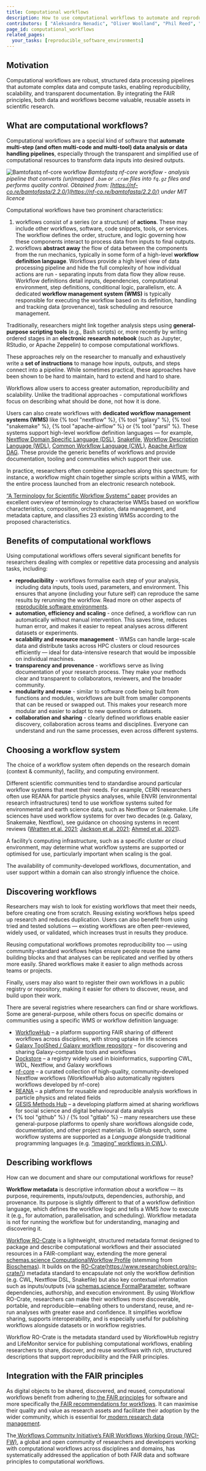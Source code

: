 ```yaml
---
title: Computational workflows
description: How to use computational workflows to automate and reproduce data pipelines?
contributors: [ "Aleksandra Nenadic", "Oliver Woolland", "Phil Reed", "Shoaib Sufi", "Nick Juty", "Douglas Lowe", "Stian Soiland-Reyes", "Johan Gustafsson"]
page_id: computational_workflows
related_pages:
  your_tasks: [reproducible_software_environments]
---
```


## Motivation

Computational workflows are robust, structured data processing pipelines that automate complex data and compute tasks, enabling reproducibility, scalability, and transparent documentation. 
By integrating the FAIR principles, both data and workflows become valuable, reusable assets in scientific research.

## What are computational workflows?

Computational workflows are a special kind of software that **automate multi-step (and often multi-code and multi-tool) data analysis or data handling pipelines**, 
especially through the transparent and simplified use of computational resources to transform data inputs into desired outputs.

![Bamtofastq nf-core workflow](../../images/nf-core-bamtofastq-subway.png)
*Bamtofastq nf-core workflow - analysis pipeline that converts (un)mapped <code>.bam</code> or <code>.cram</code> files into <code>fq.gz</code> files and performs quality control. Obtained from: [https://nf-co.re/bamtofastq/2.2.0/](https://nf-co.re/bamtofastq/2.2.0/) under MIT licence*

Computational workflows have two prominent characteristics:

1. workflows consist of a series (or a structure) of **actions**. 
These may include other workflows, software, code snippets, tools, or services. 
The workflow defines the order, structure, and logic governing how these components interact to process data from inputs to final outputs.
2. workflows **abstract away** the flow of data between the components from the run mechanics, typically in some form of a high-level **workflow definition language**. 
Workflows provide a high level view of data processing pipeline and hide the full complexity of how individual actions are run - separating inputs from data flow they allow reuse. 
Workflow definitions detail inputs, dependencies, computational environment, step definitions, conditional logic, parallelism, etc. 
A dedicated **workflow management system (WMS)** is typically responsible for executing the workflow based on its definition, handling and tracking data (provenance), task scheduling and resource management.

Traditionally, researchers might link together analysis steps using **general-purpose scripting tools** (e.g., Bash scripts) or, more recently by writing ordered stages in an **electronic research notebook** (such as Jupyter, RStudio, or Apache Zeppelin) to compose computational workflows.

These approaches rely on the researcher to manually and exhaustively write a **set of instructions** to manage how inputs, outputs, and steps connect into a pipeline. 
While sometimes practical, these approaches have been shown to be hard to maintain, hard to extend and hard to share.

Workflows allow users to access greater automation, reproducibility and scalability. 
Unlike the traditional approaches - computational workflows focus on describing what should be done, not how it is done.

Users can also create workflows with **dedicated workflow management systems (WMS)** like {% tool "nextflow" %}, {% tool "galaxy" %}, {% tool "snakemake" %}, {% tool "apache-airflow" %} or {% tool "parsl" %}.
These systems support high-level workflow definition languages — for example, [Nextflow Domain Specific Language (DSL)][nextflow-dsl], [Snakefile][snakefile], [Workflow Description Language (WDL)][wdl], [Common Workflow Language (CWL)][cwl], [Apache Airflow DAG][apache-airflow-dag].
These provide the generic benefits of workflows and provide documentation, tooling and communities which support their use.

In practice, researchers often combine approaches along this spectrum: for instance, a workflow might chain together simple scripts within a WMS, with the entire process launched from an electronic research notebook.

[“A Terminology for Scientific Workflow Systems” paper](https://doi.org/10.1016/j.future.2025.107974) provides an excellent overview of terminology to characterise WMSs based on workflow characteristics, composition, orchestration, data management, and metadata capture, and classifies 23 existing WMSs according to the proposed characteristics.

## Benefits of computational workflows

Using computational workflows offers several significant benefits for researchers dealing with complex or repetitive data processing and analysis tasks, including:

* **reproducibility** - workflows formalise each step of your analysis, including data inputs, tools used, parameters, and environment. This ensures that anyone (including your future self) can reproduce the same results by rerunning the workflow. Read more on other aspects of[ reproducible software environments](/reproducible_software_environments).
* **automation, efficiency and scaling** - once defined, a workflow can run automatically without manual intervention. This saves time, reduces human error, and makes it easier to repeat analyses across different datasets or experiments.
* **scalability and resource management** - WMSs can handle large-scale data and distribute tasks across HPC clusters or cloud resources efficiently — ideal for data-intensive research that would be impossible on individual machines.
* **transparency and provenance** - workflows serve as living documentation of your research process. They make your methods clear and transparent to collaborators, reviewers, and the broader community.
* **modularity and reuse** - similar to software code being built from functions and modules, workflows are built from smaller components that can be reused or swapped out. This makes your research more modular and easier to adapt to new questions or datasets.
* **collaboration and sharing** - clearly defined workflows enable easier discovery, collaboration across teams and disciplines. Everyone can understand and run the same processes, even across different systems.

## Choosing a workflow system

The choice of a workflow system often depends on the research domain (context & community), facility, and computing environment.

Different scientific communities tend to standardise around particular workflow systems that meet their needs. 
For example, CERN researchers often use REANA for particle physics analyses, while ENVRI (environmental research infrastructures) tend to use workflow systems suited for environmental and earth science data, such as Nextflow or Snakemake. 
Life sciences have used workflow systems for over two decades (e.g. Galaxy, Snakemake, Nextflow), see guidance on choosing systems in recent reviews ([Wratten et al. 2021](https://doi.org/10.1038/s41592-021-01254-9); [Jackson et al. 2021](https://doi.org/10.1371/journal.pcbi.1008622); [Ahmed et al. 2021](https://www.nature.com/articles/s41598-021-99288-8#citeas)).

A facility’s computing infrastructure, such as a specific cluster or cloud environment, may determine what workflow systems are supported or optimised for use, particularly important when scaling is the goal.

The availability of community-developed workflows, documentation, and user support within a domain can also strongly influence the choice.

## Discovering workflows

Researchers may wish to look for existing workflows that meet their needs, before creating one from scratch. Reusing existing workflows helps speed up research and reduces duplication. Users can also benefit from using tried and tested solutions — existing workflows are often peer-reviewed, widely used, or validated, which increases trust in results they produce.

Reusing computational workflows promotes reproducibility too — using community-standard workflows helps ensure people reuse the same building blocks and that analyses can be replicated and verified by others more easily. Shared workflows make it easier to align methods across teams or projects.

Finally, users may also want to register their own workflows in a public registry or repository, making it easier for others to discover, reuse, and build upon their work.

There are several registries where researchers can find or share workflows. Some are general-purpose, while others focus on specific domains or communities using a specific WMS or workflow definition language:



* [WorkflowHub](workflowhub.eu) – a platform supporting FAIR sharing of different workflows across disciplines, with strong uptake in life sciences
* [Galaxy ToolShed / Galaxy workflow repository](https://galaxyproject.org/toolshed/) – for discovering and sharing Galaxy-compatible tools and workflows
* [Dockstore](https://dockstore.org/) – a registry widely used in bioinformatics, supporting CWL, WDL, Nextflow, and Galaxy workflows
* [nf-core](https://nf-co.re/) – a curated collection of high-quality, community-developed Nextflow workflows (WorkflowHub also automatically registers workflows developed by nf-core)
* [REANA](https://reanahub.io/) – a platform for reusable and reproducible analysis workflows in particle physics and related fields
* [GESIS Methods Hub](https://www.gesis.org/en/services/processing-and-analyzing-data/analyzing-digital-behavioral-data/gesis-methods-hub) – a developing platform aimed at sharing workflows for social science and digital behavioural data analysis
* {% tool "github" %} / {% tool "gitlab" %} – many researchers use these general-purpose platforms to openly share workflows alongside code, documentation, and other project materials. In GitHub search, some workflow systems are supported as a *Language* alongside traditional programming languages (e.g. [“imaging” workflows in CWL](https://github.com/search?q=imaging+language%3A%22Common+Workflow+Language%22+&type=repositories)).

## Describing workflows

How can we document and share our computational workflows for reuse?

**Workflow metadata** is descriptive information *about* a workflow — its purpose, requirements, inputs/outputs, dependencies, authorship, and provenance. 
Its purpose is slightly different to that of a workflow definition language, which defines the workflow logic and tells a WMS *how* to execute it (e.g., for automation, parallelisation, and scheduling). 
Workflow metadata is not for running the workflow but for understanding, managing and discovering it.

[Workflow RO-Crate](https://about.workflowhub.eu/Workflow-RO-Crate/) is a lightweight, structured metadata format designed to package and describe computational workflows and their associated resources in a FAIR-compliant way, extending the more general [schemas.science ComputationalWorkflow Profile](https://schemas.science/profiles/ComputationalWorkflow/) (stemming from [Bioschemas](https://bioschemas.org/)). 
It builds on the [RO-Crate](https://www.researchobject.org/ro-crate/\) metadata standard to encapsulate not only the workflow definition (e.g. CWL, Nextflow DSL, Snakefile) but also key contextual information such as inputs/outputs (via [schemas.science FormalParameter](https://schemas.science/profiles/FormalParameter/), software dependencies, authorship, and execution environment. By using Workflow RO-Crate, researchers can make their workflows more discoverable, portable, and reproducible—enabling others to understand, reuse, and re-run analyses with greater ease and confidence. It simplifies workflow sharing, supports interoperability, and is especially useful for publishing workflows alongside datasets or in workflow registries.

Workflow RO-Crate is the metadata standard used by WorkflowHub registry and LifeMonitor service for publishing computational workflows, enabling researchers to share, discover, and reuse workflows with rich, structured descriptions that support reproducibility and the FAIR principles.


## Integration with the FAIR principles

As digital objects to be shared, discovered, and reused, computational workflows benefit from adhering to[ the FAIR principles](/fair_rs) for software and more specifically the[ FAIR recommendations for workflows](https://doi.org/10.1038/s41597-025-04451-9). It can maximise their quality and value as research assets and facilitate their adoption by the wider community, which is essential for[ modern research data management](https://rdmkit.elixir-europe.org/).

The[ Workflows Community Initiative’s FAIR Workflows Working Group (WCI-FW)](https://workflows.community/groups/fair/), a global and open community of researchers and developers working with computational workflows across disciplines and domains, has systematically addressed the application of both FAIR data and software principles to computational workflows.

[apache-airflow-dag]: https://airflow.apache.org/docs/apache-airflow/stable/core-concepts/dags.html
[cwl]: https://www.commonwl.org/
[wdl]: https://openwdl.org/
[snakefile]: https://snakemake.readthedocs.io/en/stable/snakefiles/writing_snakefiles.html
[nextflow-dsl]: https://www.nextflow.io/docs/latest/reference/syntax.html
[rdmkit]: https://rdmkit.elixir-europe.org/
[WCI-FW]: https://workflows.community/groups/fair/
[fair-workflows]: https://doi.org/10.1038/s41597-025-04451-9
[wf-ro-crate]: https://about.workflowhub.eu/Workflow-RO-Crate/
[ro-crate]: https://www.researchobject.org/ro-crate/\
[bioschemas-wf-profile]: https://bioschemas.org/profiles/ComputationalWorkflow/1.0-RELEASE
[bioschemas-formal-parameter]: https://bioschemas.org/types/FormalParameter/1.0-RELEASE
[reana]: https://reanahub.io/
[galaxy-toolshed]: https://galaxyproject.org/toolshed/
[dockstore]: https://dockstore.org/
[nf-core]: https://nf-co.re/
[gesis-methods-hub]: https://www.gesis.org/en/services/processing-and-analyzing-data/analyzing-digital-behavioral-data/gesis-methods-hub
[wms-terminology]: https://arxiv.org/abs/2506.07838
